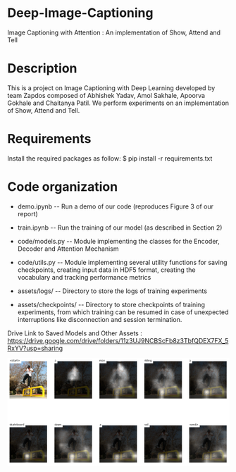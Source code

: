 # Deep-Image-Captioning
Image Captioning with Attention : An implementation of Show, Attend and Tell

Description
===========

This is a project on Image Captioning with Deep Learning developed by team Zapdos composed of Abhishek Yadav, Amol Sakhale, Apoorva Gokhale and Chaitanya Patil.
We perform experiments on an implementation of Show, Attend and Tell.

Requirements
============
Install the required packages as follow:
$ pip install -r requirements.txt

Code organization
=================
- demo.ipynb -- Run a demo of our code (reproduces Figure 3 of our report)

- train.ipynb -- Run the training of our model (as described in Section 2)

- code/models.py -- Module implementing the classes for the Encoder, Decoder and Attention Mechanism

- code/utils.py -- Module implementing several utility functions for saving checkpoints, creating input data in HDF5 format, creating the vocabulary and tracking performance metrics

- assets/logs/ -- Directory to store the logs of training experiments

- assets/checkpoints/ -- Directory to store checkpoints of training experiments, from which training can be resumed in case of unexpected interruptions like disconnection and session termination.


Drive Link to Saved Models and Other Assets : https://drive.google.com/drive/folders/11z3UJ9NCBScFb8z3TbfQDEX7FX_5RxYV?usp=sharing

![Captions Generated by ResNet101](ResNet101CaptionOutput.PNG)

